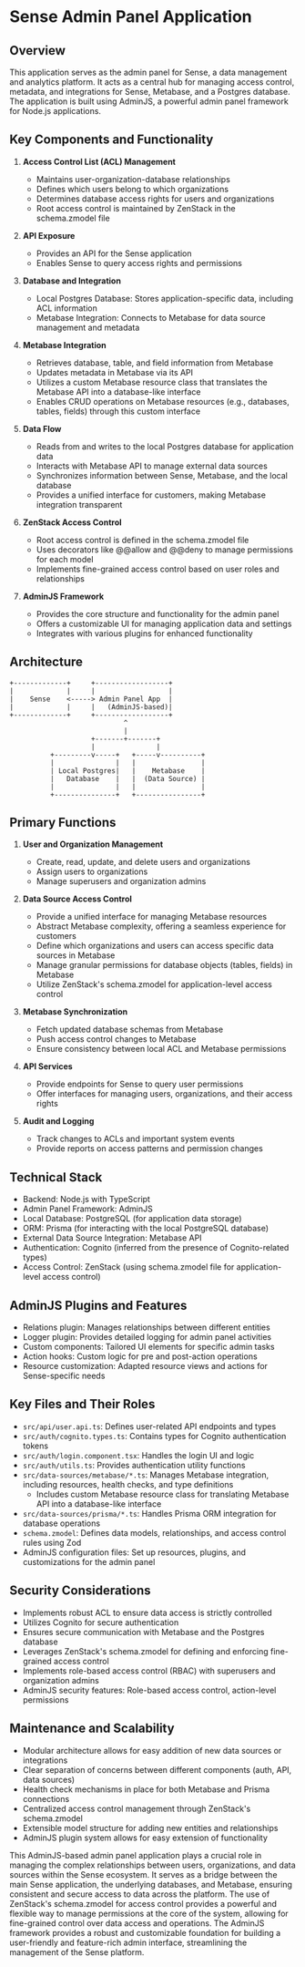 # Sense Admin Panel Application

## Overview

This application serves as the admin panel for Sense, a data management and analytics platform. It acts as a central hub
for managing access control, metadata, and integrations for Sense, Metabase, and a Postgres database. The application is
built using AdminJS, a powerful admin panel framework for Node.js applications.

## Key Components and Functionality

1. **Access Control List (ACL) Management**
    - Maintains user-organization-database relationships
    - Defines which users belong to which organizations
    - Determines database access rights for users and organizations
    - Root access control is maintained by ZenStack in the schema.zmodel file

2. **API Exposure**
    - Provides an API for the Sense application
    - Enables Sense to query access rights and permissions

3. **Database and Integration**
    - Local Postgres Database: Stores application-specific data, including ACL information
    - Metabase Integration: Connects to Metabase for data source management and metadata

4. **Metabase Integration**
    - Retrieves database, table, and field information from Metabase
    - Updates metadata in Metabase via its API
    - Utilizes a custom Metabase resource class that translates the Metabase API into a database-like interface
    - Enables CRUD operations on Metabase resources (e.g., databases, tables, fields) through this custom interface

5. **Data Flow**
    - Reads from and writes to the local Postgres database for application data
    - Interacts with Metabase API to manage external data sources
    - Synchronizes information between Sense, Metabase, and the local database
    - Provides a unified interface for customers, making Metabase integration transparent

6. **ZenStack Access Control**
    - Root access control is defined in the schema.zmodel file
    - Uses decorators like @@allow and @@deny to manage permissions for each model
    - Implements fine-grained access control based on user roles and relationships

7. **AdminJS Framework**
    - Provides the core structure and functionality for the admin panel
    - Offers a customizable UI for managing application data and settings
    - Integrates with various plugins for enhanced functionality

## Architecture

```
+-------------+     +------------------+
|             |     |                  |
|    Sense    <-----> Admin Panel App  |
|             |     |   (AdminJS-based)|
+-------------+     +------------------+
                            ^
                            |
                    +-------+-------+
                    |               |
          +---------v-----+   +-----v----------+
          |               |   |                |
          | Local Postgres|   |    Metabase    |
          |   Database    |   |  (Data Source) |
          |               |   |                |
          +---------------+   +----------------+
```

## Primary Functions

1. **User and Organization Management**
    - Create, read, update, and delete users and organizations
    - Assign users to organizations
    - Manage superusers and organization admins

2. **Data Source Access Control**
    - Provide a unified interface for managing Metabase resources
    - Abstract Metabase complexity, offering a seamless experience for customers
    - Define which organizations and users can access specific data sources in Metabase
    - Manage granular permissions for database objects (tables, fields) in Metabase
    - Utilize ZenStack's schema.zmodel for application-level access control

3. **Metabase Synchronization**
    - Fetch updated database schemas from Metabase
    - Push access control changes to Metabase
    - Ensure consistency between local ACL and Metabase permissions

4. **API Services**
    - Provide endpoints for Sense to query user permissions
    - Offer interfaces for managing users, organizations, and their access rights

5. **Audit and Logging**
    - Track changes to ACLs and important system events
    - Provide reports on access patterns and permission changes

## Technical Stack

- Backend: Node.js with TypeScript
- Admin Panel Framework: AdminJS
- Local Database: PostgreSQL (for application data storage)
- ORM: Prisma (for interacting with the local PostgreSQL database)
- External Data Source Integration: Metabase API
- Authentication: Cognito (inferred from the presence of Cognito-related types)
- Access Control: ZenStack (using schema.zmodel file for application-level access control)

## AdminJS Plugins and Features

- Relations plugin: Manages relationships between different entities
- Logger plugin: Provides detailed logging for admin panel activities
- Custom components: Tailored UI elements for specific admin tasks
- Action hooks: Custom logic for pre and post-action operations
- Resource customization: Adapted resource views and actions for Sense-specific needs

## Key Files and Their Roles

- `src/api/user.api.ts`: Defines user-related API endpoints and types
- `src/auth/cognito.types.ts`: Contains types for Cognito authentication tokens
- `src/auth/login.component.tsx`: Handles the login UI and logic
- `src/auth/utils.ts`: Provides authentication utility functions
- `src/data-sources/metabase/*.ts`: Manages Metabase integration, including resources, health checks, and type
  definitions
    - Includes custom Metabase resource class for translating Metabase API into a database-like interface
- `src/data-sources/prisma/*.ts`: Handles Prisma ORM integration for database operations
- `schema.zmodel`: Defines data models, relationships, and access control rules using Zod
- AdminJS configuration files: Set up resources, plugins, and customizations for the admin panel

## Security Considerations

- Implements robust ACL to ensure data access is strictly controlled
- Utilizes Cognito for secure authentication
- Ensures secure communication with Metabase and the Postgres database
- Leverages ZenStack's schema.zmodel for defining and enforcing fine-grained access control
- Implements role-based access control (RBAC) with superusers and organization admins
- AdminJS security features: Role-based access control, action-level permissions

## Maintenance and Scalability

- Modular architecture allows for easy addition of new data sources or integrations
- Clear separation of concerns between different components (auth, API, data sources)
- Health check mechanisms in place for both Metabase and Prisma connections
- Centralized access control management through ZenStack's schema.zmodel
- Extensible model structure for adding new entities and relationships
- AdminJS plugin system allows for easy extension of functionality

This AdminJS-based admin panel application plays a crucial role in managing the complex relationships between users,
organizations, and data sources within the Sense ecosystem. It serves as a bridge between the main Sense application,
the underlying databases, and Metabase, ensuring consistent and secure access to data across the platform. The use of
ZenStack's schema.zmodel for access control provides a powerful and flexible way to manage permissions at the core of
the system, allowing for fine-grained control over data access and operations. The AdminJS framework provides a robust
and customizable foundation for building a user-friendly and feature-rich admin interface, streamlining the management
of the Sense platform.
